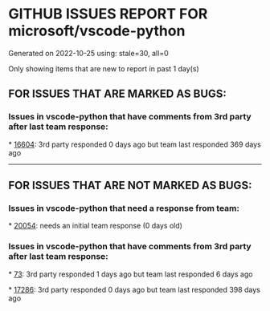 
# GITHUB ISSUES REPORT FOR microsoft/vscode-python


Generated on 2022-10-25 using: stale=30, all=0


Only showing items that are new to report in past 1 day(s)


## FOR ISSUES THAT ARE MARKED AS BUGS:


### Issues in vscode-python that have comments from 3rd party after last team response:


\* [16604](https://github.com/microsoft/vscode-python/issues/16604 "Installing Python with pyenv and --enable-framework is not entirely supported (macOS specific)"): 3rd party responded 0 days ago but team last responded 369 days ago

---

## FOR ISSUES THAT ARE NOT MARKED AS BUGS:


### Issues in vscode-python that need a response from team:


\* [20054](https://github.com/microsoft/vscode-python/issues/20054 "Feature Request: Provide &quot;Activate Current Python environment&quot; command variable to use in tasks"): needs an initial team response (0 days old)

### Issues in vscode-python that have comments from 3rd party after last team response:


\* [73](https://github.com/microsoft/vscode-python/issues/73 "Feature suggestion: run Django unittests"): 3rd party responded 1 days ago but team last responded 6 days ago

\* [17286](https://github.com/microsoft/vscode-python/issues/17286 "Minor UX improvement: Don't show duplicate (simlinked) entries when choosing python interpreter"): 3rd party responded 0 days ago but team last responded 398 days ago
